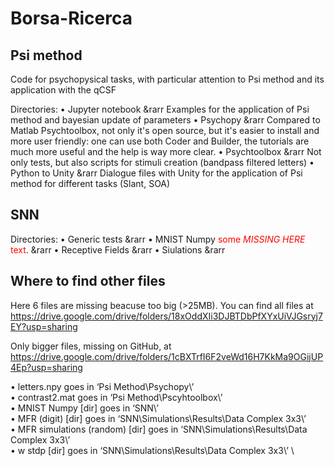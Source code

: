 # Borsa-Ricerca

## Psi method

Code for psychopysical tasks, with particular attention to Psi method and its application with the qCSF

Directories:
• Jupyter notebook &rarr Examples for the application of Psi method and bayesian update of parameters
• Psychopy &rarr Compared to Matlab Psychtoolbox, not only it's open source, but it's easier to install and more user friendly: one can use both Coder and Builder, the tutorials are much more useful and the help is way more clear.
• Psychtoolbox &rarr Not only tests, but also scripts for stimuli creation (bandpass filtered letters)
• Python to Unity &rarr Dialogue files with Unity for the application of Psi method for different tasks (Slant, SOA)

## SNN

Directories:
• Generic tests &rarr
• MNIST Numpy <span style="color:red">some *MISSING HERE* text</span>. &rarr 
• Receptive Fields &rarr
• Siulations &rarr

## Where to find other files

Here 6 files are missing beacuse too big (>25MB). You can find all files at https://drive.google.com/drive/folders/18xOddXIi3DJBTDbPfXYxUiVJGsryj7EY?usp=sharing

Only bigger files, missing on GitHub, at https://drive.google.com/drive/folders/1cBXTrfI6F2veWd16H7KkMa9OGijUP4Ep?usp=sharing 

•	letters.npy goes in ‘Psi Method\Psychopy\’ \
•	contrast2.mat goes in ‘Psi Method\Pscyhtoolbox\’ \
•	MNIST Numpy [dir] goes in ‘SNN\’ \
•	MFR (digit) [dir] goes in ‘SNN\Simulations\Results\Data Complex 3x3\’ \
•	MFR simulations (random) [dir] goes in ‘SNN\Simulations\Results\Data Complex 3x3\’ \
•	w stdp [dir] goes in ‘SNN\Simulations\Results\Data Complex 3x3\’ \
